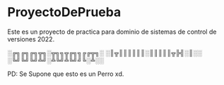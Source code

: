 # ProyectoDePrueba
Este es un proyecto de practica para dominio de sistemas de control de versiones 2022.

░╔╗╔╗╔╗╦╗░╦╗╗╦╔╗╗╔╔╦╗░
░║╦║║║║║║░║║║║║╦╠╣░║░░
░╚╝╚╝╚╝╩╝░╩╚╝╩╚╝╝╚░╩░░




PD: Se Supone que esto es un Perro xd.


